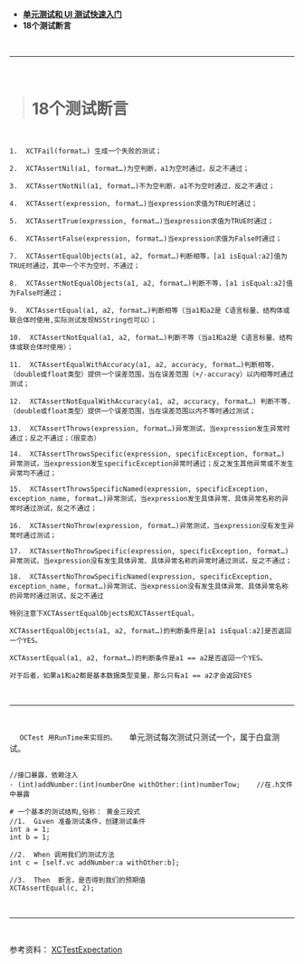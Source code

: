 - **[单元测试和 UI 测试快速入门](https://juejin.im/post/6844903744170098695)**
- **18个测试断言**


<br/>

***
<br/>

># 18个测试断言

```


1.  XCTFail(format…) 生成一个失败的测试；

2.  XCTAssertNil(a1, format…)为空判断，a1为空时通过，反之不通过；

3.  XCTAssertNotNil(a1, format…)不为空判断，a1不为空时通过，反之不通过；

4.  XCTAssert(expression, format…)当expression求值为TRUE时通过；

5.  XCTAssertTrue(expression, format…)当expression求值为TRUE时通过；

6.  XCTAssertFalse(expression, format…)当expression求值为False时通过；

7.  XCTAssertEqualObjects(a1, a2, format…)判断相等，[a1 isEqual:a2]值为TRUE时通过，其中一个不为空时，不通过；

8.  XCTAssertNotEqualObjects(a1, a2, format…)判断不等，[a1 isEqual:a2]值为False时通过；

9.  XCTAssertEqual(a1, a2, format…)判断相等（当a1和a2是 C语言标量、结构体或联合体时使用,实际测试发现NSString也可以）；

10.  XCTAssertNotEqual(a1, a2, format…)判断不等（当a1和a2是 C语言标量、结构体或联合体时使用）；

11.  XCTAssertEqualWithAccuracy(a1, a2, accuracy, format…)判断相等，（double或float类型）提供一个误差范围，当在误差范围（+/-accuracy）以内相等时通过测试；

12.  XCTAssertNotEqualWithAccuracy(a1, a2, accuracy, format…) 判断不等，（double或float类型）提供一个误差范围，当在误差范围以内不等时通过测试；

13.  XCTAssertThrows(expression, format…)异常测试，当expression发生异常时通过；反之不通过；（很变态）

14.  XCTAssertThrowsSpecific(expression, specificException, format…) 异常测试，当expression发生specificException异常时通过；反之发生其他异常或不发生异常均不通过；

15.  XCTAssertThrowsSpecificNamed(expression, specificException, exception_name, format…)异常测试，当expression发生具体异常、具体异常名称的异常时通过测试，反之不通过；

16.  XCTAssertNoThrow(expression, format…)异常测试，当expression没有发生异常时通过测试；

17.  XCTAssertNoThrowSpecific(expression, specificException, format…)异常测试，当expression没有发生具体异常、具体异常名称的异常时通过测试，反之不通过；

18.  XCTAssertNoThrowSpecificNamed(expression, specificException, exception_name, format…)异常测试，当expression没有发生具体异常、具体异常名称的异常时通过测试，反之不通过

特别注意下XCTAssertEqualObjects和XCTAssertEqual。

XCTAssertEqualObjects(a1, a2, format…)的判断条件是[a1 isEqual:a2]是否返回一个YES。

XCTAssertEqual(a1, a2, format…)的判断条件是a1 == a2是否返回一个YES。

对于后者，如果a1和a2都是基本数据类型变量，那么只有a1 == a2才会返回YES

```



<br/>

***
<br/>



&emsp;  `OCTest 用RunTime来实现的。`
&emsp;  单元测试每次测试只测试一个，属于白盒测试。

```

//接口暴露，依赖注入
- (int)addNumber:(int)numberOne withOther:(int)numberTow;    //在.h文件中暴露

# 一个基本的测试结构,俗称： 黄金三段式
//1.  Given 准备测试条件，创建测试条件
int a = 1;
int b = 1;

//2.  When 调用我们的测试方法
int c = [self.vc addNumber:a withOther:b];

//3.  Then  断言，是否得到我们的预期值
XCTAssertEqual(c, 2);

```


<br/>

***
<br/>

参考资料：
[XCTestExpectation](https://www.jianshu.com/p/915cc8830bd2)
[](http://www.cocoachina.com/ios/20170426/19129.html)
[](http://www.cocoachina.com/ios/20170718/19930.html)
